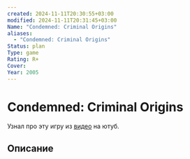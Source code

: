 ```yaml
---
created: 2024-11-11T20:30:55+03:00
modified: 2024-11-11T20:31:45+03:00
Name: "Condemned: Criminal Origins"
aliases:
  - "Condemned: Criminal Origins"
Status: plan
Type: game
Rating: R+
Cover: 
Year: 2005
---
```


# Condemned: Criminal Origins

Узнал про эту игру из [видео](https://youtu.be/GL-xHKho5ZA?si=90R39jq3JPIVeFp0) на ютуб.



## Описание



